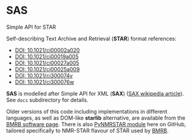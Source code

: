 # SAS
Simple API for STAR

Self-describing Text Archive and Retrieval (**STAR**) format references:

  * [DOI: 10.1021/ci00002a020](http://pubs.acs.org/doi/10.1021/ci00002a020)
  * [DOI: 10.1021/ci00019a005](http://pubs.acs.org/doi/10.1021/ci00019a005)
  * [DOI: 10.1021/ci00027a005](http://pubs.acs.org/doi/10.1021/ci00027a005)
  * [DOI: 10.1021/ci00025a009](http://pubs.acs.org/doi/10.1021/ci00025a009)
  * [DOI: 10.1021/ci300074v](http://pubs.acs.org/doi/full/10.1021/ci300074v)
  * [DOI: 10.1021/ci300076w](http://pubs.acs.org/doi/10.1021/ci300076w)

**SAS** is modelled after Simple API for XML (**SAX**)
([SAX wikipedia article](https://en.wikipedia.org/wiki/Simple_API_for_XML)).
See ``docs`` subdirectory for details.

Older versions of this code including implementations in different languages,
as well as DOM-like **starlib** alternative, are available from the 
[BMRB software page](http://www.bmrb.wisc.edu/tools/prog_corner.shtml). 
There is also [PyNMRSTAR module](https://github.com/uwbmrb/PyNMRSTAR) here on GitHub,
tailored specifically to NMR-STAR flavour of STAR used by [BMRB](http://www.bmrb.wisc.edu/).
